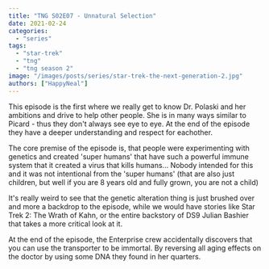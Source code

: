 ```yaml
---
title: "TNG S02E07 - Unnatural Selection"
date: 2021-02-24
categories: 
  - "series"
tags: 
  - "star-trek"
  - "tng"
  - "tng season 2"
image: "/images/posts/series/star-trek-the-next-generation-2.jpg"
authors: ["HappyNeal"]
---
```


This episode is the first where we really get to know Dr. Polaski and her ambitions and drive to help other people. She is in many ways similar to Picard - thus they don't always see eye to eye. At the end of the episode they have a deeper understanding and respect for eachother.

The core premise of the episode is, that people were experimenting with genetics and created 'super humans' that have such a powerful immune system that it created a virus that kills humans... Nobody intended for this and it was not intentional from the 'super humans' (that are also just children, but well if you are 8 years old and fully grown, you are not a child)

It's really weird to see that the genetic alteration thing is just brushed over and more a backdrop to the episode, while we would have stories like Star Trek 2: The Wrath of Kahn, or the entire backstory of DS9 Julian Bashier that takes a more critical look at it.

At the end of the episode, the Enterprise crew accidentally discovers that you can use the transporter to be immortal. By reversing all aging effects on the doctor by using some DNA they found in her quarters.
